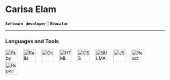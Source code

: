 <h1>Carisa Elam</h1>

**`Software developer`** | **`Educator`**
<hr>

<h3>Languages and Tools</h3>


<img align="left" alt="Ruby" width="40px" style="padding-right:14px;" src="https://cdn.jsdelivr.net/gh/devicons/devicon@latest/icons/ruby/ruby-original.svg" />

<img align="left" alt="Rails" width="40px" style="padding-right:14px;" src="https://cdn.jsdelivr.net/gh/devicons/devicon@latest/icons/rails/rails-plain.svg" />

<img align="left" alt="Git" width="40px" style="padding-right:14px;" src="https://cdn.jsdelivr.net/gh/devicons/devicon@latest/icons/git/git-original.svg" />
    
<img align="left" alt="HTML" width="40px" style="padding-right:14px;" src="https://cdn.jsdelivr.net/gh/devicons/devicon@latest/icons/html5/html5-original.svg" />
        
<img align="left" alt="CSS" width="40px" style="padding-right:14px;" src="https://cdn.jsdelivr.net/gh/devicons/devicon@latest/icons/css3/css3-original.svg" />

<img align="left" alt="BULMA" width="40px" style="padding-right:14px;" src="https://cdn.jsdelivr.net/gh/devicons/devicon@latest/icons/bulma/bulma-plain.svg" />
                
<img align="left" alt="JS" width="40px" style="padding-right:14px;" src="https://cdn.jsdelivr.net/gh/devicons/devicon@latest/icons/javascript/javascript-original.svg" />
          
<img align="left" alt="React" width="40px" style="padding-right:14px;" src="https://cdn.jsdelivr.net/gh/devicons/devicon@latest/icons/react/react-original.svg" />
          
<img align="left" alt="Rspec" width="40px" style="padding-right:14px;" src="https://cdn.jsdelivr.net/gh/devicons/devicon@latest/icons/rspec/rspec-original.svg" />
